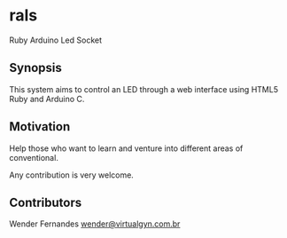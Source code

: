 # rals
Ruby Arduino Led Socket

## Synopsis
This system aims to control an LED through a web interface using HTML5 Ruby and Arduino C.

## Motivation
Help those who want to learn and venture into different areas of conventional.

Any contribution is very welcome.

## Contributors

Wender Fernandes <wender@virtualgyn.com.br>
